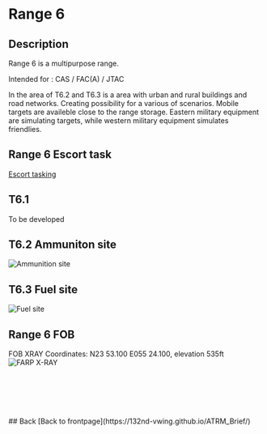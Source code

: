 # Range 6

## Description
Range 6 is a multipurpose range.

Intended for : CAS / FAC(A) / JTAC

In the area of T6.2 and T6.3 is a area with urban and rural buildings and road networks. Creating possibility for a various of scenarios.
Mobile targets are availeble close to the range storage.   Eastern military equipment are simulating targets, while western military equipment simulates friendlies.

## Range 6 Escort task
[Escort tasking](/ATRM_Brief/Pages/R6_ESCORT_TASK.html) 


## T6.1
To be developed


## T6.2 Ammuniton site

![Ammunition site](/ATRM_Brief/Pictures/T6_2.PNG)





## T6.3 Fuel site

![Fuel site](/ATRM_Brief/Pictures/T6_3.PNG)


## Range 6 FOB
FOB XRAY Coordinates: N23 53.100 E055 24.100, elevation 535ft
![FARP X-RAY](/ATRM_Brief/Pictures/R6_FOB_XRAY.PNG)

<br>
<br>
<br>
<br>
<br>
## Back
[Back to frontpage](https://132nd-vwing.github.io/ATRM_Brief/)